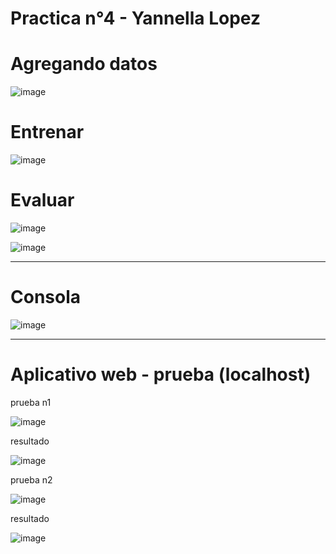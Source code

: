 # Practica n°4 - Yannella Lopez

# Agregando datos

![image](https://github.com/yanne23/practica_n4/assets/127661961/1f8c6216-ea41-431a-bfbb-2b59750df7c0)

# Entrenar

![image](https://github.com/yanne23/practica_n4/assets/127661961/3180cee4-34c1-435c-9da4-a94760e231d4)


# Evaluar


![image](https://github.com/yanne23/practica_n4/assets/127661961/f93a19e7-9f2f-4622-a5f6-97f08c088f17)


![image](https://github.com/yanne23/practica_n4/assets/127661961/26a25bb6-8206-4a67-a9d8-635f1c365ce5)


-------------------------------------------------------------------------------------------------------------
# Consola

![image](https://github.com/yanne23/practica_n4/assets/127661961/916022e3-95eb-4406-ba10-afa6e948f6ca)


--------------------------------------------------------------------------------------------------------------
# Aplicativo web - prueba (localhost)

prueba n1

![image](https://github.com/yanne23/practica_n4/assets/127661961/5fadc2a0-c4de-472f-a1bd-0d61fcc1fb37)

resultado

![image](https://github.com/yanne23/practica_n4/assets/127661961/b5b73171-ea7f-41ba-a828-b92f7a00b56f)


prueba n2

![image](https://github.com/yanne23/practica_n4/assets/127661961/3a27a828-f740-4327-a430-e58cae5ef5a2)

resultado

![image](https://github.com/yanne23/practica_n4/assets/127661961/cce4bf79-9a43-4a16-be20-fedff9677eec)





